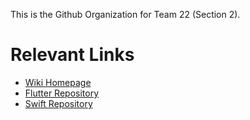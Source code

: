 This is the Github Organization for Team 22 (Section 2).

# Relevant Links
* [Wiki Homepage](https://github.com/ISIS3510-202410-S2-E22/Backend/wiki)
* [Flutter Repository](https://github.com/ISIS3510-202410-S2-E22/FlutterApp)
* [Swift Repository](https://github.com/ISIS3510-202410-S2-E22/SwiftApp)

